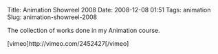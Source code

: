 Title: Animation Showreel 2008
Date: 2008-12-08 01:51
Tags: animation
Slug: animation-showreel-2008

The collection of works done in my Animation course.

<!--more-->[vimeo]http://vimeo.com/2452427[/vimeo]

